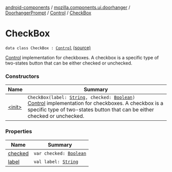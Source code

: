 [android-components](../../../../index.md) / [mozilla.components.ui.doorhanger](../../../index.md) / [DoorhangerPrompt](../../index.md) / [Control](../index.md) / [CheckBox](./index.md)

# CheckBox

`data class CheckBox : `[`Control`](../index.md) [(source)](https://github.com/mozilla-mobile/android-components/blob/master/components/ui/doorhanger/src/main/java/mozilla/components/ui/doorhanger/DoorhangerPrompt.kt#L138)

[Control](../index.md) implementation for checkboxes. A checkbox is a specific type of two-states button that can be
either checked or unchecked.

### Constructors

| Name | Summary |
|---|---|
| [&lt;init&gt;](-init-.md) | `CheckBox(label: `[`String`](https://kotlinlang.org/api/latest/jvm/stdlib/kotlin/-string/index.html)`, checked: `[`Boolean`](https://kotlinlang.org/api/latest/jvm/stdlib/kotlin/-boolean/index.html)`)`<br>[Control](../index.md) implementation for checkboxes. A checkbox is a specific type of two-states button that can be either checked or unchecked. |

### Properties

| Name | Summary |
|---|---|
| [checked](checked.md) | `var checked: `[`Boolean`](https://kotlinlang.org/api/latest/jvm/stdlib/kotlin/-boolean/index.html) |
| [label](label.md) | `val label: `[`String`](https://kotlinlang.org/api/latest/jvm/stdlib/kotlin/-string/index.html) |
